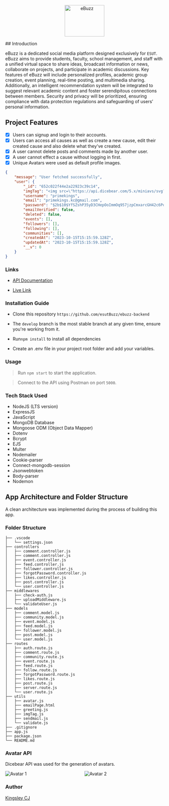 
<p align="center">
    <img title="eBuzz" height="100" src="https://i.ibb.co/8dthJqh/Screenshot-2023-10-16-at-11-07-35-PM.png" width="50%"/>
</p>
## Introduction

eBuzz is a dedicated social media platform designed exclusively for `ESUT`. eBuzz aims to provide students, faculty, school management, and staff with a unified virtual space to share ideas, broadcast information or news, collaborate on projects, and participate in academic discussions. Key features of eBuzz will include personalized profiles, academic group creation, event planning, real-time posting, and multimedia sharing. Additionally, an intelligent recommendation system will be integrated to suggest relevant academic content and foster serendipitous connections between members. Security and privacy will be prioritized, ensuring compliance with data protection regulations and safeguarding of users’ personal information.

## Project Features

- [x] Users can signup and login to their accounts.
- [x] Users can access all causes as well as create a new cause, edit their created cause and also delete what they've created.
- [x] A user cannot delete posts and comments made by another user.
- [x] A user cannot effect a cause without logging in first.
- [x] Unique Avatars were used as default profile images.

```json
{
    "message": "User fetched successfully",
    "user": {
        "_id": "652c022f44e2a22923c39c14",
        "imgTag": "<img src=\"https://api.dicebear.com/5.x/miniavs/svg?seed=primekings-nr4lu-kc-gm4cj-gmail-nr4lu-com&size=200&radius=50\" alt=\"primekings.kc@gmail.com's avatar\">",
        "username": "primekings",
        "email": "primekings.kc@gmail.com",
        "password": "$2b$10$YfSZshP35yD3CHepOoImmOq957jzpCmxarcGH42c6PoHVVlASIvFO",
        "emailVerified": false,
        "deleted": false,
        "events": [],
        "followers": [],
        "following": [],
        "communities": [],
        "createdAt": "2023-10-15T15:15:59.128Z",
        "updatedAt": "2023-10-15T15:15:59.128Z",
        "__v": 0
    }
}
```

### Links

- [API Documentation](https://documenter.getpostman.com/view/14719733/2s9YR83Ccx)

- [Live Link](https://ebuzz.onrender.com/api/v1)

### Installation Guide

- Clone this repository `https://github.com/esutBuzz/ebuzz-backend`

- The `develop` branch is the most stable branch at any given time, ensure you're working from it.

- Run`npm install` to install all dependencies

- Create an .env file in your project root folder and add your variables.

### Usage

> Run `npm start` to start the application.

> Connect to the API using Postman on port `5000`.

### Tech Stack Used

- NodeJS (LTS version)
- ExpressJS
- JavaScript
- MongoDB Database
- Mongoose ODM (Object Data Mapper)
- Dotenv
- Bcrypt
- EJS
- Multer
- Nodemailer
- Cookie-parser
- Connect-mongodb-session
- Jsonwebtoken
- Body-parser
- Nodemon

## App Architecture and Folder Structure

A clean architecture was implemented during the process of building this app.

### Folder Structure

```
├── .vscode
│   └── settings.json
├── controllers
│   ├── comment.controller.js
│   ├── comment.controller.js
│   ├── event.controller.js
│   ├── feed.controller.js
│   ├── follower.controller.js
│   ├── forgotPassword.controller.js
│   ├── likes.controller.js
│   ├── post.controller.js
│   └── user.controller.js
├── middlewares
│   ├── check-auth.js
│   ├── uploadMiddleware.js
│   └── validateUser.js
├── models
│   ├── comment.model.js
│   ├── community.model.js
│   ├── event.model.js
│   ├── feed.model.js
│   ├── follower.model.js
│   ├── post.model.js
│   └── user.model.js
├── routes
│   ├── auth.route.js
│   ├── comment.route.js
│   ├── community.route.js
│   ├── event.route.js
│   ├── feed.route.js
│   ├── follow.route.js
│   ├── forgotPassword.route.js
│   ├── likes.route.js
│   ├── post.route.js
│   ├── server.route.js
│   └── user.route.js
├── utils
│   ├── avatar.js
│   ├── emailPage.html
│   ├── greeting.js
│   ├── imgTag.js
│   ├── sendmail.js
│   └── validate.js
├── .gitignore
├── app.js
├── package.json
└── README.md
```


### Avatar API

Dicebear API was used for the generation of avatars.

<div style="display: flex;">
    <div style="flex: 50%;">
        <img src="https://api.dicebear.com/5.x/avataaars/svg?seed=king-g5xm5-gmail-z3orx-com&size=200&radius=50" alt="Avatar 1">
    </div>
    <div style="flex: 50%;">
        <img src="https://api.dicebear.com/5.x/avataaars/svg?seed=galactic-zodiac-end8o-gmail-t6xjt-com&size=200&radius=50" alt="Avatar 2">
    </div>
</div>


### Author

[Kingsley CJ](https://github.com/kingsleycj)
